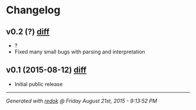 # Changelog

## v0.2 (?) [diff](https://github.com/adamrenklint/qwak/compare/v0.1.0...v0.2.0)

- ?
- Fixed many small bugs with parsing and interpretation

## v0.1 (2015-08-12) [diff](https://github.com/adamrenklint/qwak/compare/248783be0f026881d43f6af25128f1512047b8a3...v0.1.0)

- Initial public release

---
*Generated with [redok](https://github.com/adamrenklint/redok) @ Friday August 21st, 2015 - 9:13:52 PM*